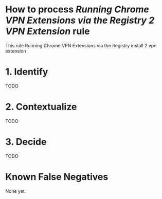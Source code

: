 # How to process *Running Chrome VPN Extensions via the Registry 2 VPN Extension* rule
This rule Running Chrome VPN Extensions via the Registry install 2 vpn extension

# 1. Identify
TODO

# 2. Contextualize
TODO

# 3. Decide
TODO

# Known False Negatives
None yet.
